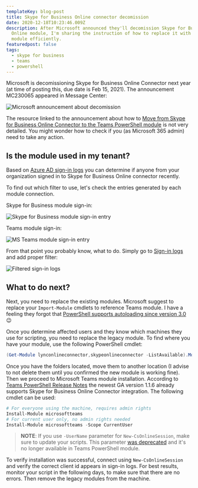 ```yaml
---
templateKey: blog-post
title: Skype for Business Online connector decomission
date: 2020-12-18T10:23:46.009Z
description: After Microsoft announced they'll decomission Skype for Business
  Online module, I'm sharing the instruction of how to replace it with new
  module efficiently.
featuredpost: false
tags:
  - skype for business
  - teams
  - powershell
---
```

Microsoft is decomissioning Skype for Business Online Connector next year (at time of posting this, due date is Feb 15, 2021). The announcement MC230065 appeared in Message Center:

![Microsoft announcement about decomission](/img/skypeonlinedecom0.png "Microsoft announcement about decomission")

The resource linked to the announcement about how to [Move from Skype for Business Online Connector to the Teams PowerShell module](https://docs.microsoft.com/en-us/microsoftteams/teams-powershell-move-from-sfbo) is not very detailed. You might wonder how to check if you (as Microsoft 365 admin) need to take any action.

## Is the module used in my tenant?

Based on [Azure AD sign-in logs](https://portal.azure.com/#blade/Microsoft_AAD_IAM/ActiveDirectoryMenuBlade/SignIns) you can determine if anyone from your organization signed in to Skype for Business Online connector recently.

To find out which filter to use, let's check the entries generated by each module connection.

Skype for Business module sign-in:

![Skype for Business module sign-in entry](/img/skypeonlinedecom1.png "Skype for Business module sign-in entry")

Teams module sign-in:

![MS Teams module sign-in entry](/img/skypeonlinedecom2.png "MS Teams module sign-in entry")

From that point you probably know, what to do. Simply go to [Sign-in logs](https://portal.azure.com/#blade/Microsoft_AAD_IAM/ActiveDirectoryMenuBlade/SignIns) and add proper filter:

![Filtered sign-in logs](/img/skypeonlinedecom3.png "Filtered sign-in logs")

## What to do next?

Next, you need to replace the existing modules. Microsoft suggest to replace your `Import-Module` cmdlets to reference Teams module. I have a feeling they forgot that [PowerShell supports autoloading since version 3.0](https://docs.microsoft.com/en-us/powershell/module/microsoft.powershell.core/about/about_modules?view=powershell-7.1#module-auto-loading) 😉

Once you determine affected users and they know which machines they use for scripting, you need to replace the legacy module. To find where you have your module, use the following PowerShell cmdlet:

```powershell
(Get-Module lynconlineconnector,skypeonlineconnector -ListAvailable).ModuleBase
```

Once you have the folders located, move them to another location (I advise to not delete them until you confirmed the new module is working fine). Then we proceed to Microsoft Teams module installation. According to [Teams PowerShell Release Notes](https://docs.microsoft.com/en-gb/MicrosoftTeams/teams-powershell-release-notes) the newest GA version 1.1.6 already supports Skype for Business Online Connector integration. The following cmdlet can be used:

```powershell
# For everyone using the machine, requires admin rights
Install-Module microsoftteams
# For current user only, no admin rights needed
Install-Module microsoftteams -Scope CurrentUser
```

> **NOTE**: If you use `-UserName` parameter for `New-CsOnlineSession`, make sure to update your scripts. This parameter [was deprecated](https://docs.microsoft.com/en-us/powershell/module/skype/new-csonlinesession?view=skype-ps#parameters) and it's no longer available in Teams PowerShell module.

To verify installation was successful, connect using `New-CsOnlineSession` and verify the correct client id appears in sign-in logs. For best results, monitor your script in the following days, to make sure that there are no errors. Then remove the legacy modules from the machine.
